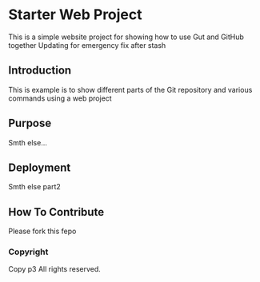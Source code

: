# Starter Web Project

This is a simple website project for showing how to use Gut and GitHub together Updating for emergency fix after stash

## Introduction

This is example is to show different parts of the Git repository and various commands using a web project

## Purpose

Smth else...

## Deployment

Smth else part2 

## How To Contribute

Please fork this fepo

### Copyright

Copy p3 All rights reserved.